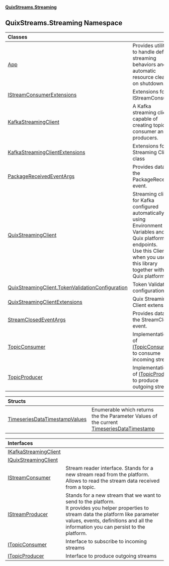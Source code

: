 #### [QuixStreams.Streaming](index.md 'index')

## QuixStreams.Streaming Namespace

| Classes | |
| :--- | :--- |
| [App](App.md 'QuixStreams.Streaming.App') | Provides utilities to handle default streaming behaviors and automatic resource cleanup on shutdown. |
| [IStreamConsumerExtensions](IStreamConsumerExtensions.md 'QuixStreams.Streaming.IStreamConsumerExtensions') | Extensions for IStreamConsumer |
| [KafkaStreamingClient](KafkaStreamingClient.md 'QuixStreams.Streaming.KafkaStreamingClient') | A Kafka streaming client capable of creating topic consumer and producers. |
| [KafkaStreamingClientExtensions](KafkaStreamingClientExtensions.md 'QuixStreams.Streaming.KafkaStreamingClientExtensions') | Extensions for Streaming Client class |
| [PackageReceivedEventArgs](PackageReceivedEventArgs.md 'QuixStreams.Streaming.PackageReceivedEventArgs') | Provides data for the PackageReceived event. |
| [QuixStreamingClient](QuixStreamingClient.md 'QuixStreams.Streaming.QuixStreamingClient') | Streaming client for Kafka configured automatically using Environment Variables and Quix platform endpoints.<br/>Use this Client when you use this library together with Quix platform. |
| [QuixStreamingClient.TokenValidationConfiguration](QuixStreamingClient.TokenValidationConfiguration.md 'QuixStreams.Streaming.QuixStreamingClient.TokenValidationConfiguration') | Token Validation configuration |
| [QuixStreamingClientExtensions](QuixStreamingClientExtensions.md 'QuixStreams.Streaming.QuixStreamingClientExtensions') | Quix Streaming Client extensions |
| [StreamClosedEventArgs](StreamClosedEventArgs.md 'QuixStreams.Streaming.StreamClosedEventArgs') | Provides data for the StreamClosed event. |
| [TopicConsumer](TopicConsumer.md 'QuixStreams.Streaming.TopicConsumer') | Implementation of [ITopicConsumer](ITopicConsumer.md 'QuixStreams.Streaming.ITopicConsumer') to consume incoming streams |
| [TopicProducer](TopicProducer.md 'QuixStreams.Streaming.TopicProducer') | Implementation of [ITopicProducer](ITopicProducer.md 'QuixStreams.Streaming.ITopicProducer') to produce outgoing streams |

| Structs | |
| :--- | :--- |
| [TimeseriesDataTimestampValues](TimeseriesDataTimestampValues.md 'QuixStreams.Streaming.TimeseriesDataTimestampValues') | Enumerable which returns the the Parameter Values of the current [TimeseriesDataTimestamp](TimeseriesDataTimestamp.md 'QuixStreams.Streaming.Models.TimeseriesDataTimestamp') |

| Interfaces | |
| :--- | :--- |
| [IKafkaStreamingClient](IKafkaStreamingClient.md 'QuixStreams.Streaming.IKafkaStreamingClient') | |
| [IQuixStreamingClient](IQuixStreamingClient.md 'QuixStreams.Streaming.IQuixStreamingClient') | |
| [IStreamConsumer](IStreamConsumer.md 'QuixStreams.Streaming.IStreamConsumer') | Stream reader interface. Stands for a new stream read from the platform.<br/>Allows to read the stream data received from a topic. |
| [IStreamProducer](IStreamProducer.md 'QuixStreams.Streaming.IStreamProducer') | Stands for a new stream that we want to send to the platform.<br/>It provides you helper properties to stream data the platform like parameter values, events, definitions and all the information you can persist to the platform. |
| [ITopicConsumer](ITopicConsumer.md 'QuixStreams.Streaming.ITopicConsumer') | Interface to subscribe to incoming streams |
| [ITopicProducer](ITopicProducer.md 'QuixStreams.Streaming.ITopicProducer') | Interface to produce outgoing streams |
